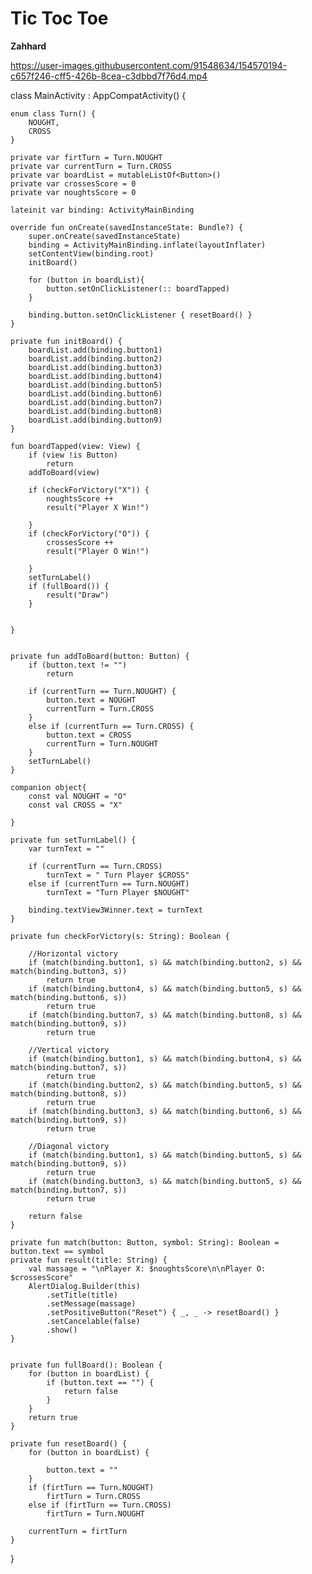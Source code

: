 # Tic Toc Toe

**Zahhard**


https://user-images.githubusercontent.com/91548634/154570194-c657f246-cff5-426b-8cea-c3dbbd7f76d4.mp4


class MainActivity : AppCompatActivity() {

    enum class Turn() {
        NOUGHT,
        CROSS
    }

    private var firtTurn = Turn.NOUGHT
    private var currentTurn = Turn.CROSS
    private var boardList = mutableListOf<Button>()
    private var crossesScore = 0
    private var noughtsScore = 0

    lateinit var binding: ActivityMainBinding

    override fun onCreate(savedInstanceState: Bundle?) {
        super.onCreate(savedInstanceState)
        binding = ActivityMainBinding.inflate(layoutInflater)
        setContentView(binding.root)
        initBoard()

        for (button in boardList){
            button.setOnClickListener(:: boardTapped)
        }

        binding.button.setOnClickListener { resetBoard() }
    }

    private fun initBoard() {
        boardList.add(binding.button1)
        boardList.add(binding.button2)
        boardList.add(binding.button3)
        boardList.add(binding.button4)
        boardList.add(binding.button5)
        boardList.add(binding.button6)
        boardList.add(binding.button7)
        boardList.add(binding.button8)
        boardList.add(binding.button9)
    }

    fun boardTapped(view: View) {
        if (view !is Button)
            return
        addToBoard(view)

        if (checkForVictory("X")) {
            noughtsScore ++
            result("Player X Win!")

        }
        if (checkForVictory("O")) {
            crossesScore ++
            result("Player O Win!")

        }
        setTurnLabel()
        if (fullBoard()) {
            result("Draw")
        }


    }


    private fun addToBoard(button: Button) {
        if (button.text != "")
            return

        if (currentTurn == Turn.NOUGHT) {
            button.text = NOUGHT
            currentTurn = Turn.CROSS
        }
        else if (currentTurn == Turn.CROSS) {
            button.text = CROSS
            currentTurn = Turn.NOUGHT
        }
        setTurnLabel()
    }

    companion object{
        const val NOUGHT = "O"
        const val CROSS = "X"

    }

    private fun setTurnLabel() {
        var turnText = ""

        if (currentTurn == Turn.CROSS)
            turnText = " Turn Player $CROSS"
        else if (currentTurn == Turn.NOUGHT)
            turnText = "Turn Player $NOUGHT"

        binding.textView3Winner.text = turnText
    }

    private fun checkForVictory(s: String): Boolean {

        //Horizontal victory
        if (match(binding.button1, s) && match(binding.button2, s) && match(binding.button3, s))
            return true
        if (match(binding.button4, s) && match(binding.button5, s) && match(binding.button6, s))
            return true
        if (match(binding.button7, s) && match(binding.button8, s) && match(binding.button9, s))
            return true

        //Vertical victory
        if (match(binding.button1, s) && match(binding.button4, s) && match(binding.button7, s))
            return true
        if (match(binding.button2, s) && match(binding.button5, s) && match(binding.button8, s))
            return true
        if (match(binding.button3, s) && match(binding.button6, s) && match(binding.button9, s))
            return true

        //Diagonal victory
        if (match(binding.button1, s) && match(binding.button5, s) && match(binding.button9, s))
            return true
        if (match(binding.button3, s) && match(binding.button5, s) && match(binding.button7, s))
            return true

        return false
    }

    private fun match(button: Button, symbol: String): Boolean =  button.text == symbol
    private fun result(title: String) {
        val massage = "\nPlayer X: $noughtsScore\n\nPlayer O: $crossesScore"
        AlertDialog.Builder(this)
            .setTitle(title)
            .setMessage(massage)
            .setPositiveButton("Reset") { _, _ -> resetBoard() }
            .setCancelable(false)
            .show()
    }


    private fun fullBoard(): Boolean {
        for (button in boardList) {
            if (button.text == "") {
                return false
            }
        }
        return true
    }

    private fun resetBoard() {
        for (button in boardList) {

            button.text = ""
        }
        if (firtTurn == Turn.NOUGHT)
            firtTurn = Turn.CROSS
        else if (firtTurn == Turn.CROSS)
            firtTurn = Turn.NOUGHT

        currentTurn = firtTurn
    }
}
